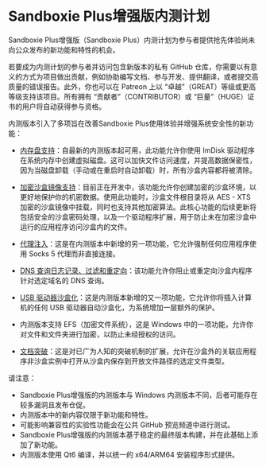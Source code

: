 # Sandboxie Plus增强版内测计划

Sandboxie Plus增强版（Sandboxie Plus）内测计划为参与者提供抢先体验尚未向公众发布的新功能和特性的机会。

若要成为内测计划的参与者并访问包含新版本的私有 GitHub 仓库，你需要以有意义的方式为项目做出贡献，例如协助编写文档、参与开发、提供翻译，或者提交高质量的错误报告。此外，你也可以在 Patreon 上以 “卓越”（GREAT）等级或更高等级支持该项目。所有拥有 “贡献者”（CONTRIBUTOR）或 “巨量”（HUGE）证书的用户将自动获得参与资格。

内测版本引入了多项旨在改善Sandboxie Plus使用体验并增强系统安全性的新功能：

 - [内存盘支持](../PlusContent/RamDiskSupport.md)：自最新的内测版本起可用，此功能允许你使用 ImDisk 驱动程序在系统内存中创建虚拟磁盘。这可以加快文件访问速度，并提高数据保密性，因为当磁盘卸载（手动或在重启时自动卸载）时，所有沙盒内容都将被清除。

 - [加密沙盒镜像支持](../PlusContent/BoxEncryption.md)：目前正在开发中，该功能允许你创建加密的沙盒环境，以更好地保护你的机密数据。使用此功能时，沙盒文件根目录将从 AES - XTS 加密的沙盒镜像中挂载，同时也支持其他加密算法。此核心功能的后续更新将包括安全的沙盒密码处理，以及一个驱动程序扩展，用于防止未在加密沙盒中运行的应用程序访问沙盒内的文件。

 - [代理注入](../PlusContent/ProxySupport.md)：这是在内测版本中新增的另一项功能，它允许强制任何应用程序使用 Socks 5 代理而非直接连接。

 - [DNS 查询日志记录、过滤和重定向](../PlusContent/DNSFilter.md)：该功能允许你阻止或重定向沙盒内程序针对选定域名的 DNS 查询。

 - [USB 驱动器沙盒化](../PlusContent/USBSandboxing.md)：这是内测版本新增的又一项功能，它允许你将插入计算机的任何 USB 驱动器自动沙盒化，为系统增加一层额外的保护。

 - 内测版本支持 EFS（加密文件系统），这是 Windows 中的一项功能，允许你对文件和文件夹进行加密，以防止未经授权的访问。

 - [文档突破](../Content/BreakoutDocument.md)：这是对已广为人知的突破机制的扩展，允许在沙盒外的关联应用程序非沙盒实例中打开从沙盒内保存到开放文件路径的选定文件类型。

请注意：

- Sandboxie Plus增强版的内测版本与 Windows 内测版本不同，后者可能存在较多漏洞且发布仓促。
- 内测版本中的新内容仅限于新功能和特性。
- 可能影响兼容性的实验性功能会在公共 GitHub 预览频道中进行测试。
- Sandboxie Plus增强版的内测版本基于稳定的最终版本构建，并在此基础上添加了新功能。
- 内测版本使用 Qt6 编译，并以统一的 x64/ARM64 安装程序形式提供。